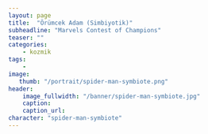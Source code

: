 ```yaml
---
layout: page
title:  "Örümcek Adam (Simbiyotik)"
subheadline: "Marvels Contest of Champions"
teaser: ""
categories:
    - kozmik
tags:
    -
image:
   thumb: "/portrait/spider-man-symbiote.png"
header:
    image_fullwidth: "/banner/spider-man-symbiote.jpg"
    caption: 
    caption_url:  
character: "spider-man-symbiote"
---
```

